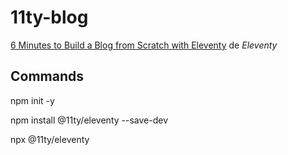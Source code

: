 # 11ty-blog

[6 Minutes to Build a Blog from Scratch with Eleventy](https://www.youtube.com/watch?v=kzf9A9tkkl4) de *Eleventy*

## Commands

npm init -y

npm install @11ty/eleventy --save-dev

npx @11ty/eleventy